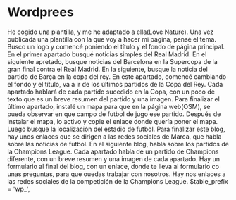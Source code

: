 # Wordprees
He cogido una plantilla, y me he adaptado a ella(Love Nature).
Una vez publicada una plantilla con la que voy a hacer mi página, pensé el tema.
Busco un logo y comencé poniendo el título y el fondo de página principal.
En el primer apartado busqué noticias simples del Real Madrid.
En el siguiente apretado, busque noticias del Barcelona en la Supercopa de la gran final contra el Real Madrid.
En la siguiente, busque la noticia del partido de Barça en la copa del rey.
En este apartado, comencé cambiando el fondo y el título, va a ir de los últimos partidos de la Copa del Rey.
Cada apartado hablará de cada partido sucedido en la Copa, con un poco de texto que es un breve resumen del partido y una imagen.
Para finalizar el último apartado, instalé un mapa para que en la página web(OSM), se pueda observar en que campo de futbol de jugo ese partido.
Después de instalar el mapa, lo activo y copie el enlace donde quería poner el mapa.
Luego busque la localización del estadio de futbol.
Para finalizar este blog, hay unos enlaces que se dirigen a las redes sociales de Marca, que habla sobre las noticias de futbol.
En el siguiente blog, habla sobre los partidos de la Champions League.
Cada apartado habla de un partido de Champions diferente, con un breve resumen y una imagen de cada apartado.
Hay un formulario al final del blog, con un enlace, donde te lleva al formulario co unas preguntas, para que ouedas trabajar con nosotros. 
 Hay nos enlaces a las redes sociales de la competición de la Champions League.
$table_prefix = 'wp_',
